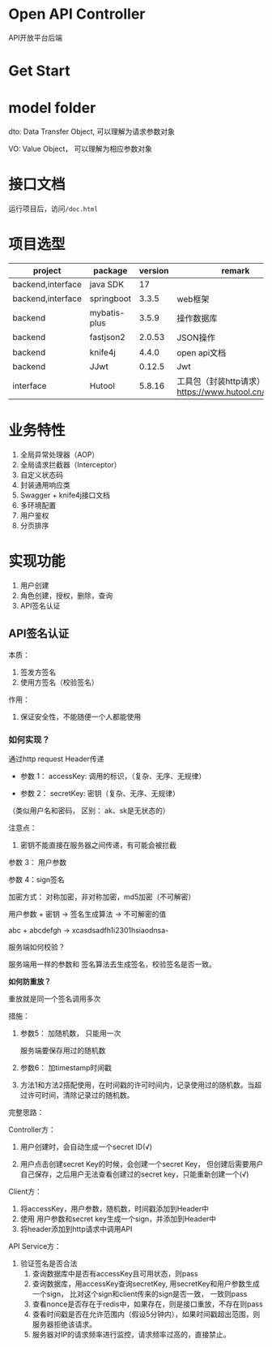 # Open API Controller

API开放平台后端

# Get Start




# model folder

dto: Data Transfer Object, 可以理解为请求参数对象

VO: Value Object， 可以理解为相应参数对象

# 接口文档

运行项目后，访问`/doc.html`

# 项目选型


| project           | package      | version | remark                                              |
| ----------------- | ------------ | ------- | --------------------------------------------------- |
| backend,interface | java SDK     | 17      |                                                     |
| backend,interface | springboot   | 3.3.5   | web框架                                             |
| backend           | mybatis-plus | 3.5.9   | 操作数据库                                          |
| backend           | fastjson2    | 2.0.53  | JSON操作                                            |
| backend           | knife4j      | 4.4.0   | open api文档                                        |
| backend           | JJwt         | 0.12.5  | Jwt                                                 |
| interface         | Hutool       | 5.8.16  | 工具包（封装http请求）https://www.hutool.cn/docs/#/ |

# 业务特性

1. 全局异常处理器（AOP）
2. 全局请求拦截器（Interceptor）
3. 自定义状态码
4. 封装通用响应类
5. Swagger + knife4j接口文档
6. 多环境配置
7. 用户鉴权
8. 分页排序


# 实现功能

1. 用户创建
2. 角色创建，授权，删除，查询
3. API签名认证



## API签名认证

本质：

1.   签发方签名
2.   使用方签名（校验签名）



作用：

1.   保证安全性，不能随便一个人都能使用



### 如何实现？

通过http request Header传递

-   参数 1： accessKey: 调用的标识，（复杂、无序、无规律）

-   参数 2： secretKey: 密钥（复杂、无序、无规律）

（类似用户名和密码， 区别： ak、sk是无状态的）



注意点：

1.   密钥不能直接在服务器之间传递，有可能会被拦截

参数 3： 用户参数

参数 4：sign签名

加密方式： 对称加密，非对称加密，md5加密（不可解密）



用户参数 + 密钥 -> 签名生成算法 -> 不可解密的值

abc + abcdefgh -> xcasdsadfh1i2301hsiaodnsa-



服务端如何校验？

服务端用一样的参数和 签名算法去生成签名，校验签名是否一致。



**如何防重放？**

重放就是同一个签名调用多次

措施：

1.   参数5： 加随机数， 只能用一次

     服务端要保存用过的随机数

2.   参数6： 加timestamp时间戳

3.   方法1和方法2搭配使用，在时间戳的许可时间内，记录使用过的随机数。当超过许可时间，清除记录过的随机数。





完整思路：



Controller方：

1.   用户创建时，会自动生成一个secret ID(√)

2.   用户点击创建secret Key的时候，会创建一个secret Key， 但创建后需要用户自己保存，之后用户无法查看创建过的secret key，只能重新创建一个(√)

     

Client方：

1.   将accessKey，用户参数，随机数，时间戳添加到Header中
2.   使用 用户参数和secret key生成一个sign，并添加到Header中
3.   将header添加到http请求中调用API



API Service方：

1.   验证签名是否合法
     1.   查询数据库中是否有accessKey且可用状态，则pass
     2.   查询数据库，用accessKey查询secretKey, 用secretKey和用户参数生成一个sign， 比对这个sign和client传来的sign是否一致， 一致则pass
     3.   查看nonce是否存在于redis中，如果存在，则是接口重放，不存在则pass
     4.   查看时间戳是否在允许范围内（假设5分钟内），如果时间戳超出范围，则服务器拒绝该请求。
     5.   服务器对IP的请求频率进行监控，请求频率过高的，直接禁止。